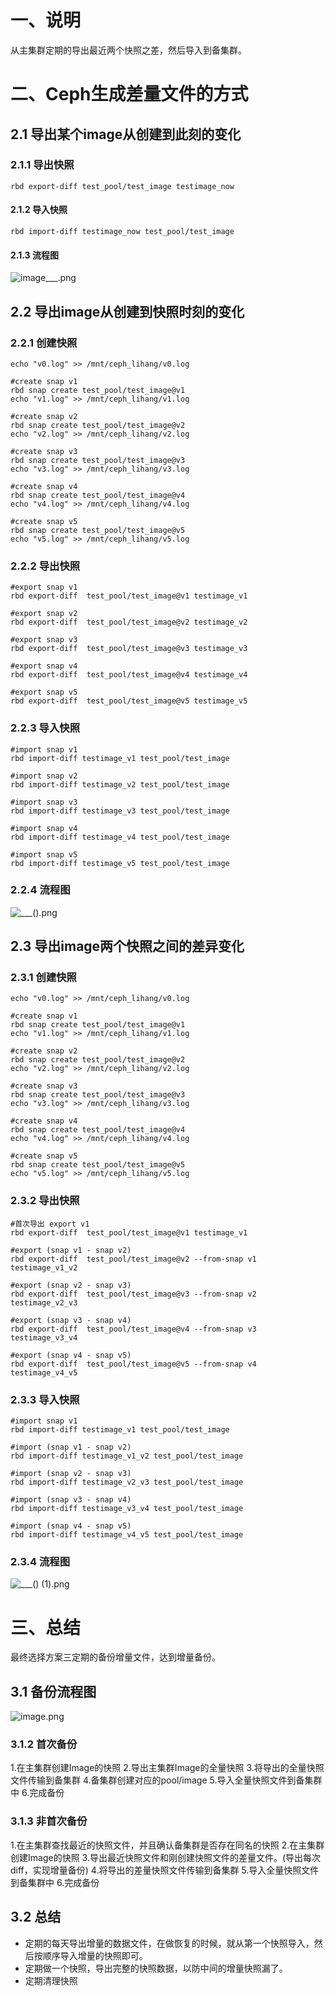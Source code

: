 # 一、说明
从主集群定期的导出最近两个快照之差，然后导入到备集群。

# 二、Ceph生成差量文件的方式
## 2.1 导出某个image从创建到此刻的变化
### 2.1.1 导出快照
```
rbd export-diff test_pool/test_image testimage_now
```
#### 2.1.2 导入快照
```
rbd import-diff testimage_now test_pool/test_image
```
#### 2.1.3 流程图
![__image_____.png](https://upload-images.jianshu.io/upload_images/2099201-99e61d6804426e19.png?imageMogr2/auto-orient/strip%7CimageView2/2/w/1240)

## 2.2 导出image从创建到快照时刻的变化
### 2.2.1 创建快照
```
echo "v0.log" >> /mnt/ceph_lihang/v0.log
 
#create snap v1
rbd snap create test_pool/test_image@v1
echo "v1.log" >> /mnt/ceph_lihang/v1.log
 
#create snap v2
rbd snap create test_pool/test_image@v2
echo "v2.log" >> /mnt/ceph_lihang/v2.log
 
#create snap v3
rbd snap create test_pool/test_image@v3
echo "v3.log" >> /mnt/ceph_lihang/v3.log
 
#create snap v4
rbd snap create test_pool/test_image@v4
echo "v4.log" >> /mnt/ceph_lihang/v4.log
 
#create snap v5
rbd snap create test_pool/test_image@v5
echo "v5.log" >> /mnt/ceph_lihang/v5.log
```
### 2.2.2 导出快照
```
#export snap v1
rbd export-diff  test_pool/test_image@v1 testimage_v1
 
#export snap v2
rbd export-diff  test_pool/test_image@v2 testimage_v2
 
#export snap v3
rbd export-diff  test_pool/test_image@v3 testimage_v3
 
#export snap v4
rbd export-diff  test_pool/test_image@v4 testimage_v4
 
#export snap v5
rbd export-diff  test_pool/test_image@v5 testimage_v5
```
### 2.2.3 导入快照
```
#import snap v1
rbd import-diff testimage_v1 test_pool/test_image
 
#import snap v2
rbd import-diff testimage_v2 test_pool/test_image
 
#import snap v3
rbd import-diff testimage_v3 test_pool/test_image
 
#import snap v4
rbd import-diff testimage_v4 test_pool/test_image
 
#import snap v5
rbd import-diff testimage_v5 test_pool/test_image
```
### 2.2.4 流程图
![_______(____).png](https://upload-images.jianshu.io/upload_images/2099201-9f1412a4b99eeafe.png?imageMogr2/auto-orient/strip%7CimageView2/2/w/1240)

## 2.3 导出image两个快照之间的差异变化
### 2.3.1 创建快照
```
echo "v0.log" >> /mnt/ceph_lihang/v0.log
 
#create snap v1
rbd snap create test_pool/test_image@v1
echo "v1.log" >> /mnt/ceph_lihang/v1.log
 
#create snap v2
rbd snap create test_pool/test_image@v2
echo "v2.log" >> /mnt/ceph_lihang/v2.log
 
#create snap v3
rbd snap create test_pool/test_image@v3
echo "v3.log" >> /mnt/ceph_lihang/v3.log
 
#create snap v4
rbd snap create test_pool/test_image@v4
echo "v4.log" >> /mnt/ceph_lihang/v4.log
 
#create snap v5
rbd snap create test_pool/test_image@v5
echo "v5.log" >> /mnt/ceph_lihang/v5.log
```

### 2.3.2 导出快照
```
#首次导出 export v1
rbd export-diff  test_pool/test_image@v1 testimage_v1
 
#export (snap v1 - snap v2)
rbd export-diff  test_pool/test_image@v2 --from-snap v1 testimage_v1_v2
 
#export (snap v2 - snap v3)
rbd export-diff  test_pool/test_image@v3 --from-snap v2 testimage_v2_v3
 
#export (snap v3 - snap v4)
rbd export-diff  test_pool/test_image@v4 --from-snap v3 testimage_v3_v4
 
#export (snap v4 - snap v5)
rbd export-diff  test_pool/test_image@v5 --from-snap v4 testimage_v4_v5
```
### 2.3.3 导入快照
```
#import snap v1
rbd import-diff testimage_v1 test_pool/test_image
 
#import (snap v1 - snap v2)
rbd import-diff testimage_v1_v2 test_pool/test_image
 
#import (snap v2 - snap v3)
rbd import-diff testimage_v2_v3 test_pool/test_image
 
#import (snap v3 - snap v4)
rbd import-diff testimage_v3_v4 test_pool/test_image
 
#import (snap v4 - snap v5)
rbd import-diff testimage_v4_v5 test_pool/test_image
```
### 2.3.4 流程图
![_______(____) (1).png](https://upload-images.jianshu.io/upload_images/2099201-37c939912a17418f.png?imageMogr2/auto-orient/strip%7CimageView2/2/w/1240)

# 三、总结
最终选择方案三定期的备份增量文件，达到增量备份。

## 3.1 备份流程图
![image.png](https://upload-images.jianshu.io/upload_images/2099201-37a50e5ae3cf4e3a.png?imageMogr2/auto-orient/strip%7CimageView2/2/w/1240)

### 3.1.2 首次备份
  1.在主集群创建Image的快照
  2.导出主集群Image的全量快照
  3.将导出的全量快照文件传输到备集群
  4.备集群创建对应的pool/image
  5.导入全量快照文件到备集群中
  6.完成备份
 

### 3.1.3 非首次备份
  1.在主集群查找最近的快照文件，并且确认备集群是否存在同名的快照
  2.在主集群创建Image的快照
  3.导出最近快照文件和刚创建快照文件的差量文件。(导出每次diff，实现增量备份)
  4.将导出的差量快照文件传输到备集群
  5.导入全量快照文件到备集群中
  6.完成备份
 

## 3.2 总结
- 定期的每天导出增量的数据文件，在做恢复的时候，就从第一个快照导入，然后按顺序导入增量的快照即可。
- 定期做一个快照，导出完整的快照数据，以防中间的增量快照漏了。
- 定期清理快照
